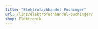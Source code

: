 ```yaml
---
title: "Elektrofachhandel Puchinger"
url: /linz/elektrofachhandel-puchinger/
shop: Elektronik
---
```

